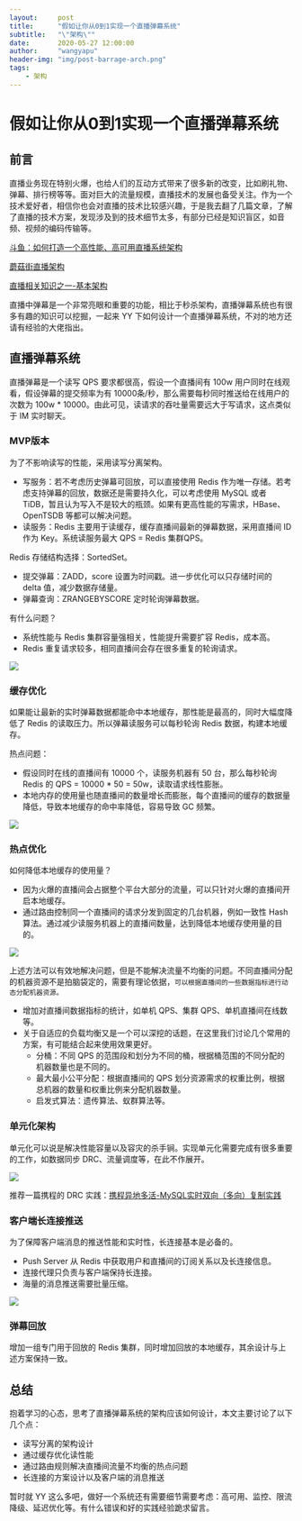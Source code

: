 ```yaml
---
layout:     post
title:      "假如让你从0到1实现一个直播弹幕系统"
subtitle:   "\"架构\""
date:       2020-05-27 12:00:00
author:     "wangyapu"
header-img: "img/post-barrage-arch.png"
tags:
    - 架构
---
```


# 假如让你从0到1实现一个直播弹幕系统

## 前言

直播业务现在特别火爆，也给人们的互动方式带来了很多新的改变，比如刷礼物、弹幕、排行榜等等。面对巨大的流量规模，直播技术的发展也备受关注。作为一个技术爱好者，相信你也会对直播的技术比较感兴趣，于是我去翻了几篇文章，了解了直播的技术方案，发现涉及到的技术细节太多，有部分已经是知识盲区，如音频、视频的编码传输等。

[斗鱼：如何打造一个高性能、高可用直播系统架构](https://www.infoq.cn/article/we4dDaWLO7ZsHLij6AZ9)

[蘑菇街直播架构](https://cloud.tencent.com/developer/article/1036603)

[直播相关知识之一-基本架构](https://blog.csdn.net/huwei2003/article/details/54599152)

直播中弹幕是一个非常亮眼和重要的功能，相比于秒杀架构，直播弹幕系统也有很多有趣的知识可以挖掘，一起来 YY 下如何设计一个直播弹幕系统，不对的地方还请有经验的大佬指出。

## 直播弹幕系统

直播弹幕是一个读写 QPS 要求都很高，假设一个直播间有 100w 用户同时在线观看，假设弹幕的提交频率为有 10000条/秒，那么需要每秒同时推送给在线用户的次数为 100w * 10000。由此可见，读请求的吞吐量需要远大于写请求，这点类似于 IM 实时聊天。

### MVP版本

为了不影响读写的性能，采用读写分离架构。

- 写服务：若不考虑历史弹幕可回放，可以直接使用 Redis 作为唯一存储。若考虑支持弹幕的回放，数据还是需要持久化，可以考虑使用 MySQL 或者 TiDB，暂且认为写入不是较大的瓶颈。如果有更高性能的写需求，HBase、OpenTSDB 等都可以解决问题。
- 读服务：Redis 主要用于读缓存，缓存直播间最新的弹幕数据，采用直播间 ID 作为 Key。系统读服务最大 QPS = Redis 集群QPS。

Redis 存储结构选择：SortedSet。

- 提交弹幕：ZADD，score 设置为时间戳。进一步优化可以只存储时间的 delta 值，减少数据存储量。
- 弹幕查询：ZRANGEBYSCORE 定时轮询弹幕数据。

有什么问题？

- 系统性能与 Redis 集群容量强相关，性能提升需要扩容 Redis，成本高。
- Redis 重复请求较多，相同直播间会存在很多重复的轮询请求。

![](http://wangyapu.iocoder.cn/15916916743098.jpg)


### 缓存优化

如果能让最新的实时弹幕数据都能命中本地缓存，那性能是最高的，同时大幅度降低了 Redis 的读取压力。所以弹幕读服务可以每秒轮询 Redis 数据，构建本地缓存。

热点问题：

- 假设同时在线的直播间有 10000 个，读服务机器有 50 台，那么每秒轮询 Redis 的 QPS = 10000 * 50 = 50w，读取请求线性膨胀。
- 本地内存的使用量也随直播间的数量增长而膨胀，每个直播间的缓存的数据量降低，导致本地缓存的命中率降低，容易导致 GC 频繁。

![](http://wangyapu.iocoder.cn/15916968381822.jpg)


### 热点优化

如何降低本地缓存的使用量？

- 因为火爆的直播间会占据整个平台大部分的流量，可以只针对火爆的直播间开启本地缓存。
- 通过路由控制同一个直播间的请求分发到固定的几台机器，例如一致性 Hash 算法。通过减少读服务机器上的直播间数量，达到降低本地缓存使用量的目的。

![](http://wangyapu.iocoder.cn/15917172883874.jpg)


上述方法可以有效地解决问题，但是不能解决流量不均衡的问题。不同直播间分配的机器资源不是拍脑袋定的，需要有理论依据，`可以根据直播间的一些数据指标进行动态分配机器资源。`

- 增加对直播间数据指标的统计，如单机 QPS、集群 QPS、单机直播间在线数等。
- 关于自适应的负载均衡又是一个可以深挖的话题，在这里我们讨论几个常用的方案，有可能结合起来使用效果更好。
    - 分桶：不同 QPS 的范围段和划分为不同的桶，根据桶范围的不同分配的机器数量也是不同的。
    - 最大最小公平分配：根据直播间的 QPS 划分资源需求的权重比例，根据总机器的数量和权重比例来分配机器数量。
    - 启发式算法：遗传算法、蚁群算法等。

### 单元化架构

单元化可以说是解决性能容量以及容灾的杀手锏。实现单元化需要完成有很多重要的工作，如数据同步 DRC、流量调度等，在此不作展开。

![](http://wangyapu.iocoder.cn/15917144887797.jpg)

推荐一篇携程的 DRC 实践：[携程异地多活-MySQL实时双向（多向）复制实践](https://tech.ctrip.com/articles/a_architecture/3677/)


### 客户端长连接推送

为了保障客户端消息的推送性能和实时性，长连接基本是必备的。

- Push Server 从 Redis 中获取用户和直播间的订阅关系以及长连接信息。
- 连接代理只负责与客户端保持长连接。
- 海量的消息推送需要批量压缩。

![](http://wangyapu.iocoder.cn/15917150359339.jpg)

### 弹幕回放

增加一组专门用于回放的 Redis 集群，同时增加回放的本地缓存，其余设计与上述方案保持一致。

## 总结

抱着学习的心态，思考了直播弹幕系统的架构应该如何设计，本文主要讨论了以下几个点：

- 读写分离的架构设计
- 通过缓存优化读性能
- 通过路由规则解决直播间流量不均衡的热点问题
- 长连接的方案设计以及客户端的消息推送

暂时就 YY 这么多吧，做好一个系统还有需要细节需要考虑：高可用、监控、限流降级、延迟优化等。有什么错误和好的实践经验跪求留言。


